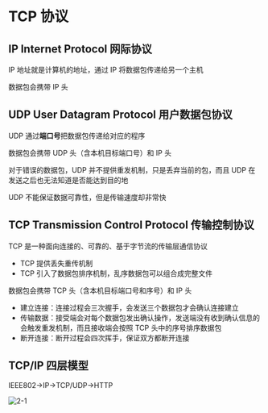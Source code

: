 # TCP 协议

## IP Internet Protocol 网际协议

IP 地址就是计算机的地址，通过 IP 将数据包传递给另一个主机

数据包会携带 IP 头

## UDP User Datagram Protocol 用户数据包协议

UDP 通过**端口号**把数据包传递给对应的程序

数据包会携带 UDP 头（含本机目标端口号）和 IP 头

对于错误的数据包，UDP 并不提供重发机制，只是丢弃当前的包，而且 UDP 在发送之后也无法知道是否能达到目的地

UDP 不能保证数据可靠性，但是传输速度却非常快

## TCP Transmission Control Protocol 传输控制协议

TCP 是一种面向连接的、可靠的、基于字节流的传输层通信协议

- TCP 提供丢失重传机制
- TCP 引入了数据包排序机制，乱序数据包可以组合成完整文件

数据包会携带 TCP 头（含本机目标端口号和序号）和 IP 头

- 建立连接：连接过程会三次握手，会发送三个数据包才会确认连接建立
- 传输数据：接受端会对每个数据包发出确认操作，发送端没有收到确认信息的会触发重发机制，而且接收端会按照 TCP 头中的序号排序数据包
- 断开连接：断开过程会四次挥手，保证双方都断开连接

## TCP/IP 四层模型

IEEE802->IP->TCP/UDP->HTTP

![2-1](/img/note/2/2-1.jpg)
